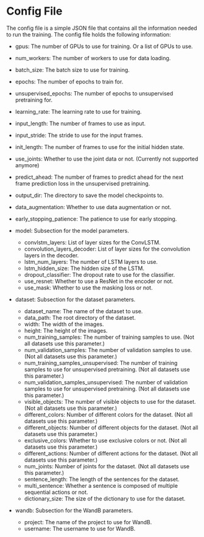 # Config File
The config file is a simple JSON file that contains all the information needed to run the training.
The config file holds the following information:
- gpus: The number of GPUs to use for training. Or a list of GPUs to use.
- num_workers: The number of workers to use for data loading.
- batch_size: The batch size to use for training.
- epochs: The number of epochs to train for.
- unsupervised_epochs: The number of epochs to unsupervised pretraining for.
- learning_rate: The learning rate to use for training.
- input_length: The number of frames to use as input.
- input_stride: The stride to use for the input frames.
- init_length: The number of frames to use for the initial hidden state.
- use_joints: Whether to use the joint data or not. (Currently not supported anymore)
- predict_ahead: The number of frames to predict ahead for the next frame prediction loss in the unsupervised pretraining.
- output_dir: The directory to save the model checkpoints to.
- data_augmentation: Whether to use data augmentation or not.
- early_stopping_patience: The patience to use for early stopping.

- model: Subsection for the model parameters.
    - convlstm_layers: List of layer sizes for the ConvLSTM.
    - convolution_layers_decoder: List of layer sizes for the convolution layers in the decoder.
    - lstm_num_layers: The number of LSTM layers to use.
    - lstm_hidden_size: The hidden size of the LSTM.
    - dropout_classifier: The dropout rate to use for the classifier.
    - use_resnet: Whether to use a ResNet in the encoder or not.
    - use_mask: Whether to use the masking loss or not.

- dataset: Subsection for the dataset parameters.
    - dataset_name: The name of the dataset to use.
    - data_path: The root directory of the dataset.
    - width: The width of the images.
    - height: The height of the images.
    - num_training_samples: The number of training samples to use. (Not all datasets use this parameter.)
    - num_validation_samples: The number of validation samples to use. (Not all datasets use this parameter.)
    - num_training_samples_unsupervised: The number of training samples to use for unsupervised pretraining. (Not all datasets use this parameter.)
    - num_validation_samples_unsupervised: The number of validation samples to use for unsupervised pretraining. (Not all datasets use this parameter.)
    - visible_objects: The number of visible objects to use for the dataset. (Not all datasets use this parameter.)
    - different_colors: Number of different colors for the dataset. (Not all datasets use this parameter.)
    - different_objects: Number of different objects for the dataset. (Not all datasets use this parameter.)
    - exclusive_colors: Whether to use exclusive colors or not. (Not all datasets use this parameter.)
    - different_actions: Number of different actions for the dataset. (Not all datasets use this parameter.)
    - num_joints: Number of joints for the dataset. (Not all datasets use this parameter.)
    - sentence_length: The length of the sentences for the dataset.
    - multi_sentence: Whether a sentence is composed of multiple sequential actions or not.
    - dictionary_size: The size of the dictionary to use for the dataset.


- wandb: Subsection for the WandB parameters.
    - project: The name of the project to use for WandB.
    - username: The username to use for WandB.